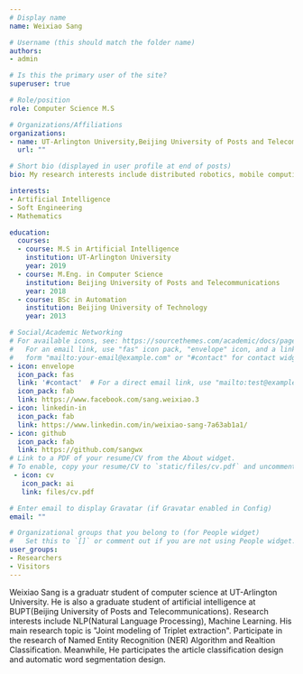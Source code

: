 ```yaml
---
# Display name
name: Weixiao Sang

# Username (this should match the folder name)
authors:
- admin

# Is this the primary user of the site?
superuser: true

# Role/position
role: Computer Science M.S

# Organizations/Affiliations
organizations:
- name: UT-Arlington University,Beijing University of Posts and Telecommunications
  url: ""

# Short bio (displayed in user profile at end of posts)
bio: My research interests include distributed robotics, mobile computing and programmable matter.

interests:
- Artificial Intelligence
- Soft Engineering
- Mathematics

education:
  courses:
  - course: M.S in Artificial Intelligence
    institution: UT-Arlington University
    year: 2019
  - course: M.Eng. in Computer Science
    institution: Beijing University of Posts and Telecommunications
    year: 2018
  - course: BSc in Automation
    institution: Beijing University of Technology
    year: 2013

# Social/Academic Networking
# For available icons, see: https://sourcethemes.com/academic/docs/page-builder/#icons
#   For an email link, use "fas" icon pack, "envelope" icon, and a link in the
#   form "mailto:your-email@example.com" or "#contact" for contact widget.
- icon: envelope
  icon_pack: fas
  link: '#contact'  # For a direct email link, use "mailto:test@example.org".
  icon_pack: fab
  link: https://www.facebook.com/sang.weixiao.3
- icon: linkedin-in
  icon_pack: fab
  link: https://www.linkedin.com/in/weixiao-sang-7a63ab1a1/
- icon: github
  icon_pack: fab
  link: https://github.com/sangwx
# Link to a PDF of your resume/CV from the About widget.
# To enable, copy your resume/CV to `static/files/cv.pdf` and uncomment the lines below.
 - icon: cv
   icon_pack: ai
   link: files/cv.pdf

# Enter email to display Gravatar (if Gravatar enabled in Config)
email: ""

# Organizational groups that you belong to (for People widget)
#   Set this to `[]` or comment out if you are not using People widget.
user_groups:
- Researchers
- Visitors
---
```


Weixiao Sang is a graduatr student of computer science at UT-Arlington University. He is also a graduate student of artificial intelligence at BUPT(Beijing University of Posts and Telecommunications). Research interests include NLP(Natural Language Processing), Machine Learning. His main research topic is "Joint modeling of Triplet extraction". Participate in the research of Named Entity Recognition (NER) Algorithm and Realtion Classification. Meanwhile, He participates the article classification design and automatic word segmentation design.
